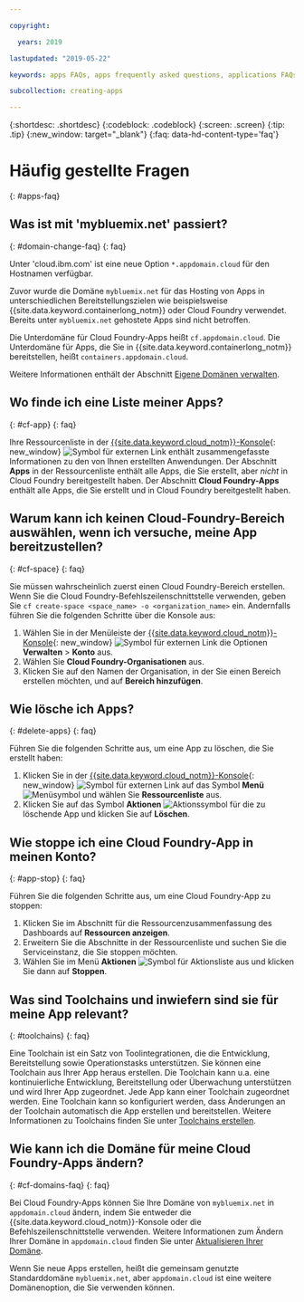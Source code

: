```yaml
---

copyright:

  years: 2019

lastupdated: "2019-05-22"

keywords: apps FAQs, apps frequently asked questions, applications FAQs, applications frequently asked questions

subcollection: creating-apps

---
```


{:shortdesc: .shortdesc}
{:codeblock: .codeblock}
{:screen: .screen}
{:tip: .tip}
{:new_window: target="_blank"}
{:faq: data-hd-content-type='faq'}


# Häufig gestellte Fragen
{: #apps-faq}

## Was ist mit 'mybluemix.net' passiert?
{: #domain-change-faq}
{: faq}

Unter 'cloud.ibm.com' ist eine neue Option `*.appdomain.cloud` für den Hostnamen verfügbar.

Zuvor wurde die Domäne `mybluemix.net` für das Hosting von Apps in unterschiedlichen Bereitstellungszielen wie beispielsweise {{site.data.keyword.containerlong_notm}} oder Cloud Foundry verwendet. Bereits unter `mybluemix.net` gehostete Apps sind nicht betroffen.

Die Unterdomäne für Cloud Foundry-Apps heißt `cf.appdomain.cloud`. Die Unterdomäne für Apps, die Sie in {{site.data.keyword.containerlong_notm}} bereitstellen, heißt `containers.appdomain.cloud`.

Weitere Informationen enthält der Abschnitt [Eigene Domänen verwalten](/docs/apps?topic=creating-apps-update-domain).

## Wo finde ich eine Liste meiner Apps?
{: #cf-app}
{: faq}

Ihre Ressourcenliste in der [{{site.data.keyword.cloud_notm}}-Konsole](https://{DomainName}){: new_window} ![Symbol für externen Link](../icons/launch-glyph.svg "Symbol für externen Link") enthält zusammengefasste Informationen zu den von Ihnen erstellten Anwendungen. Der Abschnitt **Apps** in der Ressourcenliste enthält alle Apps, die Sie erstellt, aber *nicht* in Cloud Foundry bereitgestellt haben. Der Abschnitt **Cloud Foundry-Apps** enthält alle Apps, die Sie erstellt und in Cloud Foundry bereitgestellt haben.

## Warum kann ich keinen Cloud-Foundry-Bereich auswählen, wenn ich versuche, meine App bereitzustellen?
{: #cf-space}
{: faq}

Sie müssen wahrscheinlich zuerst einen Cloud Foundry-Bereich erstellen. Wenn Sie die Cloud Foundry-Befehlszeilenschnittstelle verwenden, geben Sie `cf create-space <space_name> -o <organization_name>` ein. Andernfalls führen Sie die folgenden Schritte über die Konsole aus:

1. Wählen Sie in der Menüleiste der [{{site.data.keyword.cloud_notm}}-Konsole](https://{DomainName}){: new_window} ![Symbol für externen Link](../icons/launch-glyph.svg "Symbol für externen Link") die Optionen **Verwalten** > **Konto** aus.
2. Wählen Sie **Cloud Foundry-Organisationen** aus.
3. Klicken Sie auf den Namen der Organisation, in der Sie einen Bereich erstellen möchten, und auf **Bereich hinzufügen**.

## Wie lösche ich Apps?
{: #delete-apps}
{: faq}

Führen Sie die folgenden Schritte aus, um eine App zu löschen, die Sie erstellt haben:

1. Klicken Sie in der [{{site.data.keyword.cloud_notm}}-Konsole](https://{DomainName}){: new_window} ![Symbol für externen Link](../icons/launch-glyph.svg "Symbol für externen Link") auf das Symbol **Menü** ![Menüsymbol](../icons/icon_hamburger.svg) und wählen Sie **Ressourcenliste** aus.
2. Klicken Sie auf das Symbol **Aktionen** ![Aktionssymbol](../icons/action-menu-icon.svg) für die zu löschende App und klicken Sie auf **Löschen**.

## Wie stoppe ich eine Cloud Foundry-App in meinen Konto?
{: #app-stop}
{: faq}

Führen Sie die folgenden Schritte aus, um eine Cloud Foundry-App zu stoppen:


1. Klicken Sie im Abschnitt für die Ressourcenzusammenfassung des Dashboards auf **Ressourcen anzeigen**.
1. Erweitern Sie die Abschnitte in der Ressourcenliste und suchen Sie die Serviceinstanz, die Sie stoppen möchten.
1. Wählen Sie im Menü **Aktionen** ![Symbol für Aktionsliste](../icons/action-menu-icon.svg) aus und klicken Sie dann auf **Stoppen**.

## Was sind Toolchains und inwiefern sind sie für meine App relevant?
{: #toolchains}
{: faq}

Eine Toolchain ist ein Satz von Toolintegrationen, die die Entwicklung, Bereitstellung sowie Operationstasks unterstützen. Sie können eine Toolchain aus Ihrer App heraus erstellen. Die Toolchain kann u.a. eine kontinuierliche Entwicklung, Bereitstellung oder Überwachung unterstützen und wird Ihrer App zugeordnet. Jede App kann einer Toolchain zugeordnet werden. Eine Toolchain kann so konfiguriert werden, dass Änderungen an der Toolchain automatisch die App erstellen und bereitstellen. Weitere Informationen zu Toolchains finden Sie unter [Toolchains erstellen](/docs/services/ContinuousDelivery?topic=ContinuousDelivery-toolchains_getting_started).

## Wie kann ich die Domäne für meine Cloud Foundry-Apps ändern?
{: #cf-domains-faq}
{: faq}

Bei Cloud Foundry-Apps können Sie Ihre Domäne von `mybluemix.net` in `appdomain.cloud` ändern, indem Sie entweder die {{site.data.keyword.cloud_notm}}-Konsole oder die Befehlszeilenschnittstelle verwenden. Weitere Informationen zum Ändern Ihrer Domäne in `appdomain.cloud` finden Sie unter [Aktualisieren Ihrer Domäne](/docs/cloud-foundry-public?topic=cloud-foundry-public-update-domain).

Wenn Sie neue Apps erstellen, heißt die gemeinsam genutzte Standarddomäne `mybluemix.net`, aber `appdomain.cloud` ist eine weitere Domänenoption, die Sie verwenden können.
